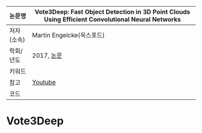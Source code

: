 
|논문명|Vote3Deep: Fast Object Detection in 3D Point Clouds Using Efficient Convolutional Neural Networks
|-|-|
|저자(소속)|Martin Engelcke(옥스포드)|
|학회/년도|2017, [논문](https://arxiv.org/abs/1609.06666)|
|키워드| |
|참고|[Youtube](https://www.youtube.com/watch?v=WUOSmAfeXIw)|
|코드||




# Vote3Deep